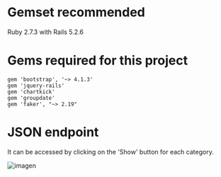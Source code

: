# **Gemset recommended**
Ruby 2.7.3 with Rails 5.2.6

# **Gems required for this project**
```
gem 'bootstrap', '~> 4.1.3'
gem 'jquery-rails'
gem 'chartkick'
gem 'groupdate'
gem 'faker', "~> 2.19"
```

# **JSON endpoint**
It can be accessed by clicking on the 'Show' button for each category.

![imagen](https://user-images.githubusercontent.com/83678807/141668689-7ef41b22-b61d-4c40-8c0d-d21e4d347508.png)

